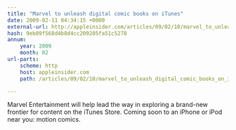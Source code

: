```yaml
---
title: "Marvel to unleash digital comic books on iTunes"
date: 2009-02-11 04:34:15 +0000
external-url: http://appleinsider.com/articles/09/02/10/marvel_to_unleash_digital_comic_books_on_itunes
hash: 9eb09f568d4b8d4cc209205fa51c5278
annum:
    year: 2009
    month: 02
url-parts:
    scheme: http
    host: appleinsider.com
    path: /articles/09/02/10/marvel_to_unleash_digital_comic_books_on_itunes

---
```


Marvel Entertainment will help lead the way in exploring a brand-new frontier for content on the iTunes Store.  Coming soon to an iPhone or iPod near you: motion comics.
